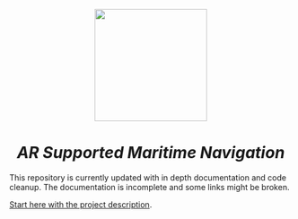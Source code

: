 <p align="center">
<img src="https://user-images.githubusercontent.com/50890336/167386203-90c31e9e-8a93-4310-b9c6-73246a8ae4e9.png" width="200" >
</p>

<h1 align="center"><i>AR Supported Maritime Navigation</i></h1>

This repository is currently updated with in depth documentation and code cleanup. The documentation is incomplete and some links might be broken.

[Start here with the project description](DOCS/DOCUMENTATION/000_ProjectDescription.md).
